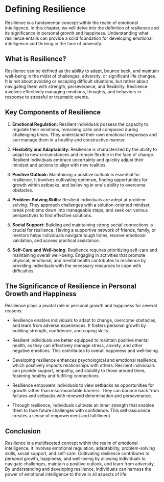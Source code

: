 Defining Resilience
============================

Resilience is a fundamental concept within the realm of emotional intelligence. In this chapter, we will delve into the definition of resilience and its significance in personal growth and happiness. Understanding what resilience entails can provide a solid foundation for developing emotional intelligence and thriving in the face of adversity.

**What is Resilience?**
-----------------------

Resilience can be defined as the ability to adapt, bounce back, and maintain well-being in the midst of challenges, adversity, or significant life changes. It is not about avoiding or escaping difficult situations, but rather about navigating them with strength, perseverance, and flexibility. Resilience involves effectively managing emotions, thoughts, and behaviors in response to stressful or traumatic events.

**Key Components of Resilience**
--------------------------------

1. **Emotional Regulation:** Resilient individuals possess the capacity to regulate their emotions, remaining calm and composed during challenging times. They understand their own emotional responses and can manage them in a healthy and constructive manner.

2. **Flexibility and Adaptability:** Resilience is characterized by the ability to adapt to new circumstances and remain flexible in the face of change. Resilient individuals embrace uncertainty and quickly adjust their mindset and actions to align with new realities.

3. **Positive Outlook:** Maintaining a positive outlook is essential for resilience. It involves cultivating optimism, finding opportunities for growth within setbacks, and believing in one's ability to overcome obstacles.

4. **Problem-Solving Skills:** Resilient individuals are adept at problem-solving. They approach challenges with a solution-oriented mindset, break problems down into manageable steps, and seek out various perspectives to find effective solutions.

5. **Social Support:** Building and maintaining strong social connections is crucial for resilience. Having a supportive network of friends, family, or mentors helps individuals navigate tough times, receive emotional validation, and access practical assistance.

6. **Self-Care and Well-being:** Resilience requires prioritizing self-care and maintaining overall well-being. Engaging in activities that promote physical, emotional, and mental health contributes to resilience by providing individuals with the necessary resources to cope with difficulties.

**The Significance of Resilience in Personal Growth and Happiness**
-------------------------------------------------------------------

Resilience plays a pivotal role in personal growth and happiness for several reasons:

* Resilience enables individuals to adapt to change, overcome obstacles, and learn from adverse experiences. It fosters personal growth by building strength, confidence, and coping skills.

* Resilient individuals are better equipped to maintain positive mental health, as they can effectively manage stress, anxiety, and other negative emotions. This contributes to overall happiness and well-being.

* Developing resilience enhances psychological and emotional resilience, which positively impacts relationships with others. Resilient individuals can provide support, empathy, and stability to those around them, fostering healthy and fulfilling connections.

* Resilience empowers individuals to view setbacks as opportunities for growth rather than insurmountable barriers. They can bounce back from failures and setbacks with renewed determination and perseverance.

* Through resilience, individuals cultivate an inner strength that enables them to face future challenges with confidence. This self-assurance creates a sense of empowerment and fulfillment.

**Conclusion**
--------------

Resilience is a multifaceted concept within the realm of emotional intelligence. It involves emotional regulation, adaptability, problem-solving skills, social support, and self-care. Cultivating resilience contributes to personal growth, happiness, and well-being by allowing individuals to navigate challenges, maintain a positive outlook, and learn from adversity. By understanding and developing resilience, individuals can harness the power of emotional intelligence to thrive in all aspects of life.
